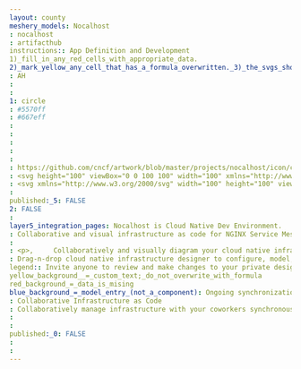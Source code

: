 ```yaml
---
layout: county 
meshery_models: Nocalhost
: nocalhost
: artifacthub
instructions:: App Definition and Development
1)_fill_in_any_red_cells_with_appropriate_data.
2)_mark_yellow_any_cell_that_has_a_formula_overwritten._3)_the_svgs_shouldn't_have_xml_header_they_are_added_programmatically_through_workflows: Application Definition & Image Build
: AH
: 
: 
1: circle
: #5570ff
: #667eff
: 
: 
: 
: 
: 
: https://github.com/cncf/artwork/blob/master/projects/nocalhost/icon/color/nocalhost-icon-color.svg
: <svg height="100" viewBox="0 0 100 100" width="100" xmlns="http://www.w3.org/2000/svg"><g fill="none" fill-rule="evenodd" transform="translate(3.125 19.531)"><ellipse cx="38.723" cy="20.313" fill="#6f38ff" rx="20.38" ry="20.313"/><path d="m72.147 6.094h18.75a2.849 2.849 0 0 1 2.853 2.843v18.688a2.849 2.849 0 0 1 -2.853 2.844h-18.75a2.849 2.849 0 0 1 -2.854-2.844v-18.688a2.849 2.849 0 0 1 2.854-2.843z" fill="#0080ff"/><path d="m76.63 20.313a2.849 2.849 0 0 1 2.854 2.843v17.469c0 11.218-9.125 20.313-20.38 20.313-11.257 0-20.381-9.095-20.381-20.313 0-11.106 8.943-20.13 20.043-20.31l.337-.003h17.527z" fill="#1ee7e7"/><path d="m76.63 20.313a2.853 2.853 0 0 1 2.854 2.853v7.302h-7.337a2.853 2.853 0 0 1 -2.854-2.853v-7.302z" fill="#03bde3"/><path d="m59.103 20.313-.003.346c-.185 11.058-9.237 19.966-20.377 19.966 0-11.103 8.937-20.125 20.033-20.31l.347-.003z" fill="#5570ff"/><ellipse cx="14.266" cy="34.531" fill="#ed58ed" rx="14.266" ry="14.219"/><path d="m18.352 20.904c5.888 1.751 10.18 7.19 10.18 13.627a14.22 14.22 0 0 1 -.354 3.167c-5.711-3.449-9.586-9.612-9.824-16.694z" fill="#cb6afb"/></g></svg>
: <svg xmlns="http://www.w3.org/2000/svg" width="100" height="100" viewBox="0 0 100 100"><g fill="none" fill-rule="evenodd" transform="translate(3.125 19.531)"><ellipse cx="38.723" cy="20.313" fill="#E6E6E6" rx="20.38" ry="20.313"/><path fill="#E6E6E6" d="M72.147 6.094h18.75a2.849 2.849 0 0 1 2.853 2.843v18.688a2.849 2.849 0 0 1-2.853 2.844h-18.75a2.849 2.849 0 0 1-2.854-2.844V8.937a2.849 2.849 0 0 1 2.854-2.843z"/><path fill="#F0F0F0" d="M76.63 20.313a2.849 2.849 0 0 1 2.854 2.843v17.469c0 11.218-9.125 20.313-20.38 20.313-11.257 0-20.381-9.095-20.381-20.313 0-11.106 8.943-20.13 20.043-20.31l.337-.003H76.63z"/><path fill="#FCFCFC" d="M76.63 20.313a2.853 2.853 0 0 1 2.854 2.853v7.302h-7.337a2.853 2.853 0 0 1-2.854-2.853v-7.302h7.337z"/><path fill="#FFF" d="M59.103 20.313l-.003.346c-.185 11.058-9.237 19.966-20.377 19.966 0-11.103 8.937-20.125 20.033-20.31l.347-.003z"/><ellipse cx="14.266" cy="34.531" fill="#EBEBEB" rx="14.266" ry="14.219"/><path fill="#FAFAFA" d="M18.352 20.904c5.888 1.751 10.18 7.19 10.18 13.627a14.22 14.22 0 0 1-.354 3.167c-5.711-3.449-9.586-9.612-9.824-16.694z"/></g></svg>, 
: 
published:_5: FALSE
2: FALSE
: 
layer5_integration_pages: Nocalhost is Cloud Native Dev Environment.
: Collaborative and visual infrastructure as code for NGINX Service Mesh
: 
: <p>,     Collaboratively and visually diagram your cloud native infrastructure with GitOps-style pipeline integration. Design, test, and manage configuration your Kubernetes-based, containerized applications as a visual topology., </p>, <p>,     Looking for best practice cloud native design and deployment best practices? Choose from thousands of pre-built components in MeshMap. Choose from hundreds of ready-made design patterns by importing templates from Meshery Catalog or use our low code designer, MeshMap, to create and deploy your own cloud native infrastructure designs., </p>
: Drag-n-drop cloud native infrastructure designer to configure, model, and deploy your workloads.
legend:: Invite anyone to review and make changes to your private designs.
yellow_background__=_custom_text;_do_not_overwrite_with_formula
red_background_=_data_is_mising
blue_background_=_model_entry_(not_a_component): Ongoing synchronization of Kubernetes configuration and changes across any number of clusters.
: Collaborative Infrastructure as Code
: Collaboratively manage infrastructure with your coworkers synchronously sharing the same designs.
: 
: 
published:_0: FALSE
: 
: 
---
```

